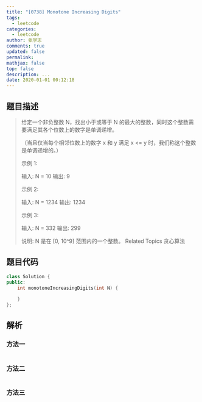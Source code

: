 ```yaml
---
title: "[0738] Monotone Increasing Digits"
tags:
  - leetcode
categories:
  - leetcode
author: 张学志
comments: true
updated: false
permalink:
mathjax: false
top: false
description: ...
date: 2020-01-01 00:12:18
---
```


## 题目描述

> 给定一个非负整数 N，找出小于或等于 N 的最大的整数，同时这个整数需要满足其各个位数上的数字是单调递增。 
> 
> （当且仅当每个相邻位数上的数字 x 和 y 满足 x <= y 时，我们称这个整数是单调递增的。） 
> 
> 示例 1: 
> 
> 输入: N = 10
> 输出: 9
> 
> 
> 示例 2: 
> 
> 输入: N = 1234
> 输出: 1234
> 
> 
> 示例 3: 
> 
> 输入: N = 332
> 输出: 299
> 
> 
> 说明: N 是在 [0, 10^9] 范围内的一个整数。 
> Related Topics 贪心算法

## 题目代码

```cpp
class Solution {
public:
    int monotoneIncreasingDigits(int N) {
        
    }
};
```

## 解析

### 方法一

```cpp

```

### 方法二

```cpp

```

### 方法三

```cpp

```

